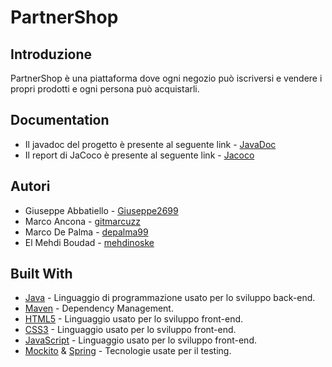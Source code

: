 # PartnerShop

## Introduzione
PartnerShop è una piattaforma dove ogni negozio può iscriversi e vendere i propri prodotti e ogni persona può acquistarli.

## Documentation
- Il javadoc del progetto è presente al seguente link - [JavaDoc](https://depalma99.github.io/PartnerShop/javadoc)
- Il report di JaCoco è presente al seguente link - [Jacoco](https://depalma99.github.io/PartnerShop/jacoco/)
## Autori
- Giuseppe Abbatiello - [Giuseppe2699](https://github.com/Giuseppe2699)
- Marco Ancona - [gitmarcuzz](https://github.com/gitmarcuzz)
- Marco De Palma - [depalma99](https://github.com/depalma99)
- El Mehdi Boudad - [mehdinoske](https://github.com/mehdinoske)

## Built With
- [Java](https://jdk.java.net/15/) - Linguaggio di programmazione usato per lo sviluppo back-end.
- [Maven](https://maven.apache.org/) - Dependency Management.
- [HTML5](https://www.w3schools.com/html/default.asp) - Linguaggio usato per lo sviluppo front-end.
- [CSS3](https://www.w3schools.com/css/default.asp) - Linguaggio usato per lo sviluppo front-end.
- [JavaScript](https://www.w3schools.com/js/default.asp) - Linguaggio usato per lo sviluppo front-end.
- [Mockito](https://site.mockito.org/) & [Spring](https://spring.io/) - Tecnologie usate per il testing. 

